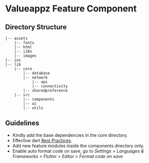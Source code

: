 # Valueappz Feature Component

## Directory Structure
```text
|-- assets
    |-- fonts
    |-- html
    |-- i18n
    |-- images
|-- ios
|-- lib
    |-- core
        |-- database
        |-- network
            |-- api
            |-- connectivity
        |-- sharedpreference
    |-- src
        |-- components
        |-- ui
        |-- utils
```
## Guidelines

- Kindly add the base dependencies in the core directory.
- Effective dart [Best Practices](https://medium.com/flutter-community/flutter-best-practices-and-tips-7c2782c9ebb5).
- Add new feature modules inside the components directory only.
- Enable auto format code on save, go to *Settings > Languages & Frameworks > Flutter > Editor > Format code on save*  